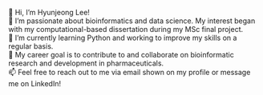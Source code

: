 👋 Hi, I’m Hyunjeong Lee!  
👀 I’m passionate about bioinformatics and data science. My interest began with my computational-based dissertation during my MSc final project.  
🌱 I’m currently learning Python and working to improve my skills on a regular basis.  
💞️ My career goal is to contribute to and collaborate on bioinformatic research and development in pharmaceuticals.  
📫 Feel free to reach out to me via email shown on my profile or message me on LinkedIn!  


<!---
HJ-Lee-stack/HJ-Lee-stack is a ✨ special ✨ repository because its `README.md` (this file) appears on your GitHub profile.
You can click the Preview link to take a look at your changes.
--->
